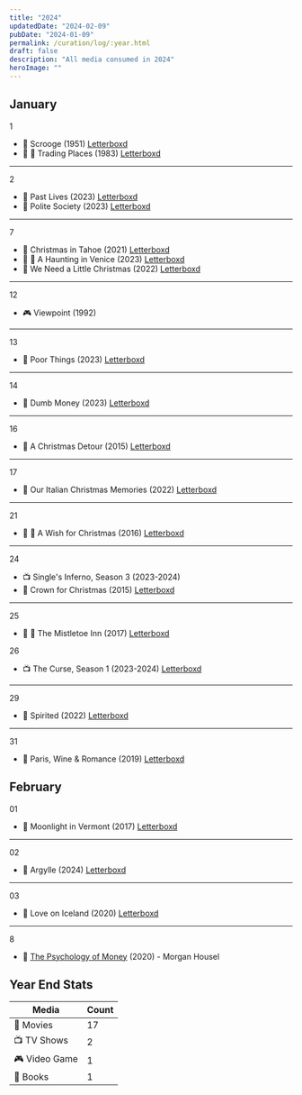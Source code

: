 ```yaml
---
title: "2024"
updatedDate: "2024-02-09"
pubDate: "2024-01-09"
permalink: /curation/log/:year.html
draft: false
description: "All media consumed in 2024"
heroImage: ""
---
```


## January

1

- 🎥 Scrooge (1951) [Letterboxd](https://boxd.it/5sTD73)
- 🎥 🔁 Trading Places (1983) [Letterboxd](https://boxd.it/5t296d)

---

2

- 🎥 Past Lives (2023) [Letterboxd](https://boxd.it/5uo8FJ)
- 🎥 Polite Society (2023) [Letterboxd](https://boxd.it/5uo9kx)

---

7

- 🎥 Christmas in Tahoe (2021) [Letterboxd](https://boxd.it/5xhl03)
- 🎥 🔁 A Haunting in Venice (2023) [Letterboxd](https://boxd.it/5xhlL9)
- 🎥 We Need a Little Christmas (2022) [Letterboxd](https://boxd.it/5xhox5)

---

12

- 🎮 Viewpoint (1992)

---

13

- 🎥 Poor Things (2023) [Letterboxd](https://boxd.it/5Ai2X5)

---

14

- 🎥 Dumb Money (2023) [Letterboxd](https://boxd.it/5Bcu03)

---

16

- 🎥 A Christmas Detour (2015) [Letterboxd](https://boxd.it/5ChzlJ)

---

17

- 🎥 Our Italian Christmas Memories (2022) [Letterboxd](https://boxd.it/5Chz2H)

---

21

- 🎥 🔁 A Wish for Christmas (2016) [Letterboxd](https://boxd.it/5EMTlf)

---

24

- 📺 Single's Inferno, Season 3 (2023-2024)
- 🎥 Crown for Christmas (2015) [Letterboxd](https://boxd.it/5GDYb5)

---

25

- 🎥 🔁 The Mistletoe Inn (2017) [Letterboxd](https://boxd.it/5GDWSV)

26

- 📺 The Curse, Season 1 (2023-2024) [Letterboxd](https://boxd.it/5Hh1fH)

---

29

- 🎥 Spirited (2022) [Letterboxd](https://boxd.it/5INZZt)

---

31

- 🎥 Paris, Wine & Romance (2019) [Letterboxd](https://boxd.it/5L4rNP)

## February

01

- 🎥 Moonlight in Vermont (2017) [Letterboxd](https://boxd.it/5L4rmJ)

---

02

- 🎥 Argylle (2024) [Letterboxd](https://boxd.it/5KvcRR)

---

03

- 🎥 Love on Iceland (2020) [Letterboxd](https://boxd.it/5NrMB5)

---

8

- 📕 [The Psychology of Money](/curation/books/2024-02-09-the-psychology-of-money) (2020) - Morgan Housel

## Year End Stats

| Media         | Count |
| ------------- | ----- |
| 🎥 Movies     | 17    |
| 📺 TV Shows   | 2     |
| 🎮 Video Game | 1     |
| 📕 Books      | 1     |

<!--
|  🎵 Concert | 0 |
|  🎤 Musical | 0 |
-->
